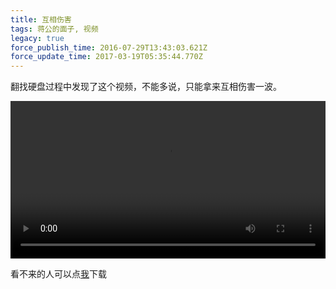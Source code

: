 ```yaml
---
title: 互相伤害
tags: 蒋公的面子, 视频
legacy: true
force_publish_time: 2016-07-29T13:43:03.621Z
force_update_time: 2017-03-19T05:35:44.770Z
---
```


<style>
.jiangsface {
  width: 100%;
}
</style>

翻找硬盘过程中发现了这个视频，不能多说，只能拿来互相伤害一波。

<video src="//storage.c-3.moe/meow/jiangsface.mp4" class="jiangsface" controls>
  嘻嘻，你的浏览器播不来视频。
</video>

看不来的人可以点[我](//storage.c-3.moe/meow/jiangsface.mp4)下载
